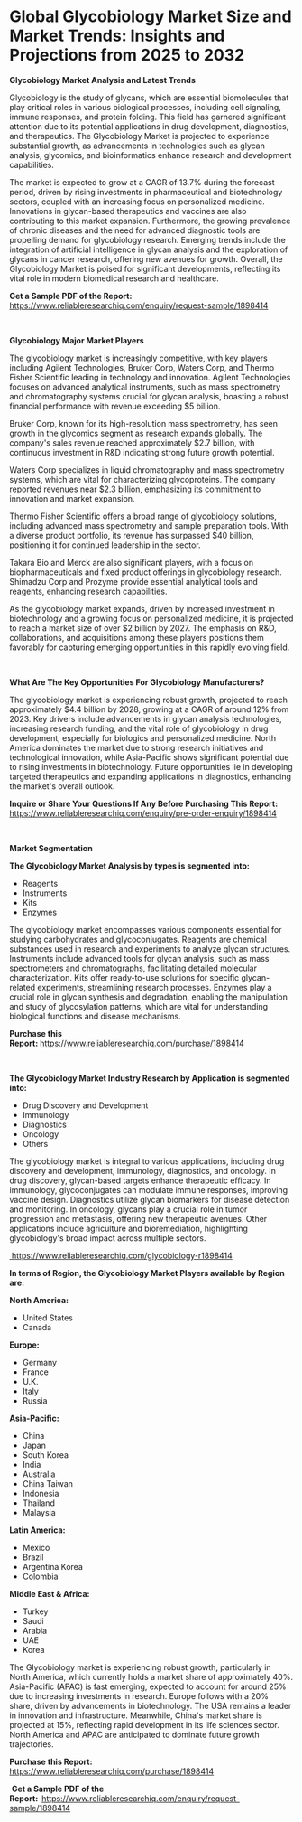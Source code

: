 <p><h1>Global Glycobiology Market Size and Market Trends: Insights and Projections from 2025 to 2032</h1></p><p><strong>Glycobiology Market Analysis and Latest Trends</strong></p>
<p><p>Glycobiology is the study of glycans, which are essential biomolecules that play critical roles in various biological processes, including cell signaling, immune responses, and protein folding. This field has garnered significant attention due to its potential applications in drug development, diagnostics, and therapeutics. The Glycobiology Market is projected to experience substantial growth, as advancements in technologies such as glycan analysis, glycomics, and bioinformatics enhance research and development capabilities.</p><p>The market is expected to grow at a CAGR of 13.7% during the forecast period, driven by rising investments in pharmaceutical and biotechnology sectors, coupled with an increasing focus on personalized medicine. Innovations in glycan-based therapeutics and vaccines are also contributing to this market expansion. Furthermore, the growing prevalence of chronic diseases and the need for advanced diagnostic tools are propelling demand for glycobiology research. Emerging trends include the integration of artificial intelligence in glycan analysis and the exploration of glycans in cancer research, offering new avenues for growth. Overall, the Glycobiology Market is poised for significant developments, reflecting its vital role in modern biomedical research and healthcare.</p></p>
<p><strong>Get a Sample PDF of the Report:&nbsp;</strong> <a href="https://www.reliableresearchiq.com/enquiry/request-sample/1898414?utm_campaign=2761&utm_medium=2&utm_source=Github&utm_content=ia&utm_term=13042025&utm_id=glycobiology">https://www.reliableresearchiq.com/enquiry/request-sample/1898414</a></p>
<p>&nbsp;</p>
<p><strong>Glycobiology Major Market Players</strong></p>
<p><p>The glycobiology market is increasingly competitive, with key players including Agilent Technologies, Bruker Corp, Waters Corp, and Thermo Fisher Scientific leading in technology and innovation. Agilent Technologies focuses on advanced analytical instruments, such as mass spectrometry and chromatography systems crucial for glycan analysis, boasting a robust financial performance with revenue exceeding $5 billion. </p><p>Bruker Corp, known for its high-resolution mass spectrometry, has seen growth in the glycomics segment as research expands globally. The company's sales revenue reached approximately $2.7 billion, with continuous investment in R&D indicating strong future growth potential.</p><p>Waters Corp specializes in liquid chromatography and mass spectrometry systems, which are vital for characterizing glycoproteins. The company reported revenues near $2.3 billion, emphasizing its commitment to innovation and market expansion.</p><p>Thermo Fisher Scientific offers a broad range of glycobiology solutions, including advanced mass spectrometry and sample preparation tools. With a diverse product portfolio, its revenue has surpassed $40 billion, positioning it for continued leadership in the sector.</p><p>Takara Bio and Merck are also significant players, with a focus on biopharmaceuticals and fixed product offerings in glycobiology research. Shimadzu Corp and Prozyme provide essential analytical tools and reagents, enhancing research capabilities.</p><p>As the glycobiology market expands, driven by increased investment in biotechnology and a growing focus on personalized medicine, it is projected to reach a market size of over $2 billion by 2027. The emphasis on R&D, collaborations, and acquisitions among these players positions them favorably for capturing emerging opportunities in this rapidly evolving field.</p></p>
<p>&nbsp;</p>
<p><strong>What Are The Key Opportunities For Glycobiology Manufacturers?</strong></p>
<p><p>The glycobiology market is experiencing robust growth, projected to reach approximately $4.4 billion by 2028, growing at a CAGR of around 12% from 2023. Key drivers include advancements in glycan analysis technologies, increasing research funding, and the vital role of glycobiology in drug development, especially for biologics and personalized medicine. North America dominates the market due to strong research initiatives and technological innovation, while Asia-Pacific shows significant potential due to rising investments in biotechnology. Future opportunities lie in developing targeted therapeutics and expanding applications in diagnostics, enhancing the market's overall outlook.</p></p>
<p><strong>Inquire or Share Your Questions If Any Before Purchasing This Report:</strong> <a href="https://www.reliableresearchiq.com/enquiry/pre-order-enquiry/1898414?utm_campaign=2761&utm_medium=2&utm_source=Github&utm_content=ia&utm_term=13042025&utm_id=glycobiology">https://www.reliableresearchiq.com/enquiry/pre-order-enquiry/1898414</a></p>
<p>&nbsp;</p>
<p><strong>Market Segmentation</strong></p>
<p><strong>The Glycobiology Market Analysis by types is segmented into:</strong></p>
<p><ul><li>Reagents</li><li>Instruments</li><li>Kits</li><li>Enzymes</li></ul></p>
<p><p>The glycobiology market encompasses various components essential for studying carbohydrates and glycoconjugates. Reagents are chemical substances used in research and experiments to analyze glycan structures. Instruments include advanced tools for glycan analysis, such as mass spectrometers and chromatographs, facilitating detailed molecular characterization. Kits offer ready-to-use solutions for specific glycan-related experiments, streamlining research processes. Enzymes play a crucial role in glycan synthesis and degradation, enabling the manipulation and study of glycosylation patterns, which are vital for understanding biological functions and disease mechanisms.</p></p>
<p><strong>Purchase this Report:&nbsp;</strong><a href="https://www.reliableresearchiq.com/purchase/1898414?utm_campaign=2761&utm_medium=2&utm_source=Github&utm_content=ia&utm_term=13042025&utm_id=glycobiology">https://www.reliableresearchiq.com/purchase/1898414</a></p>
<p>&nbsp;</p>
<p><strong>The Glycobiology Market Industry Research by Application is segmented into:</strong></p>
<p><ul><li>Drug Discovery and Development</li><li>Immunology</li><li>Diagnostics</li><li>Oncology</li><li>Others</li></ul></p>
<p><p>The glycobiology market is integral to various applications, including drug discovery and development, immunology, diagnostics, and oncology. In drug discovery, glycan-based targets enhance therapeutic efficacy. In immunology, glycoconjugates can modulate immune responses, improving vaccine design. Diagnostics utilize glycan biomarkers for disease detection and monitoring. In oncology, glycans play a crucial role in tumor progression and metastasis, offering new therapeutic avenues. Other applications include agriculture and bioremediation, highlighting glycobiology's broad impact across multiple sectors.</p></p>
<p><a href="https://www.reliableresearchiq.com/glycobiology-r1898414?utm_campaign=2761&utm_medium=2&utm_source=Github&utm_content=ia&utm_term=13042025&utm_id=glycobiology">&nbsp;https://www.reliableresearchiq.com/glycobiology-r1898414</a></p>
<p><strong>In terms of Region, the Glycobiology Market Players available by Region are:</strong></p>
<p>
    <p> <strong> North America: </strong>
        <ul>
            <li>United States</li>
            <li>Canada</li>
        </ul>
        </p> 
    <p> <strong> Europe: </strong>
        <ul>
            <li>Germany</li>
            <li>France</li>
            <li>U.K.</li>
            <li>Italy</li>
            <li>Russia</li>
        </ul>
        </p> 
    <p> <strong> Asia-Pacific: </strong>
        <ul>
            <li>China</li>
            <li>Japan</li>
            <li>South Korea</li>
            <li>India</li>
            <li>Australia</li>
            <li>China Taiwan</li>
            <li>Indonesia</li>
            <li>Thailand</li>
            <li>Malaysia</li>
        </ul>
        </p> 
    <p> <strong> Latin America: </strong>
        <ul>
            <li>Mexico</li>
            <li>Brazil</li>
            <li>Argentina Korea</li>
            <li>Colombia</li>
        </ul>
        </p> 
    <p> <strong> Middle East & Africa: </strong>
        <ul>
            <li>Turkey</li>
            <li>Saudi</li>
            <li>Arabia</li>
            <li>UAE</li>
            <li>Korea</li>
        </ul>
    </p>
    </p>
<p><p>The Glycobiology market is experiencing robust growth, particularly in North America, which currently holds a market share of approximately 40%. Asia-Pacific (APAC) is fast emerging, expected to account for around 25% due to increasing investments in research. Europe follows with a 20% share, driven by advancements in biotechnology. The USA remains a leader in innovation and infrastructure. Meanwhile, China's market share is projected at 15%, reflecting rapid development in its life sciences sector. North America and APAC are anticipated to dominate future growth trajectories.</p></p>
<p><strong>Purchase this Report: </strong><a href="https://www.reliableresearchiq.com/purchase/1898414?utm_campaign=2761&utm_medium=2&utm_source=Github&utm_content=ia&utm_term=13042025&utm_id=glycobiology">https://www.reliableresearchiq.com/purchase/1898414</a></p>
<p>&nbsp;<strong>Get a Sample PDF of the Report:&nbsp;&nbsp;</strong><a href="https://www.reliableresearchiq.com/enquiry/request-sample/1898414?utm_campaign=2761&utm_medium=2&utm_source=Github&utm_content=ia&utm_term=13042025&utm_id=glycobiology">https://www.reliableresearchiq.com/enquiry/request-sample/1898414</a></p>
<p><strong></strong></p>
<p><p></p><p></p><p></p></p>